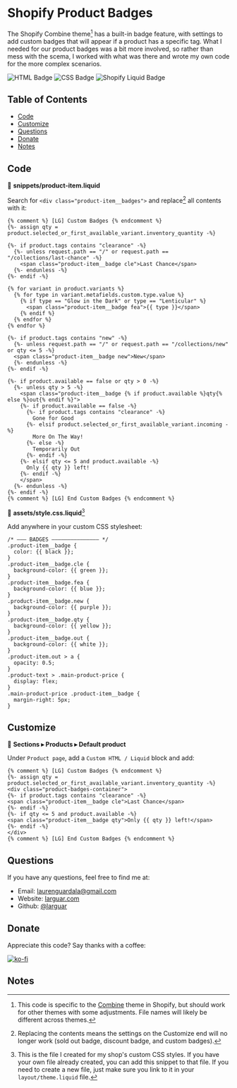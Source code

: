 # Shopify Product Badges
The Shopify Combine theme[^1] has a built-in badge feature, with settings to add custom badges that will appear if a product has a specific tag. What I needed for our product badges was a bit more involved, so rather than mess with the scema, I worked with what was there and wrote my own code for the more complex scenarios.

![HTML Badge](https://img.shields.io/badge/-HTML-323795) ![CSS Badge](https://img.shields.io/badge/-CSS-01A990) ![Shopify Liquid Badge](https://img.shields.io/badge/-Shopify%20Liquid-750460)


## Table of Contents 
* [Code](#code)
* [Customize](#customize) 
* [Questions](#questions) 
* [Donate](#donate)
* [Notes](#notes)


## Code

:file_folder: **snippets/product-item.liquid**

Search for `<div class="product-item__badges">` and replace[^2] all contents with it:
```
{% comment %} [LG] Custom Badges {% endcomment %}
{%- assign qty = product.selected_or_first_available_variant.inventory_quantity -%}

{%- if product.tags contains "clearance" -%}
  {%- unless request.path == "/" or request.path == "/collections/last-chance" -%}
    <span class="product-item__badge cle">Last Chance</span>
  {%- endunless -%}
{%- endif -%}

{% for variant in product.variants %}
  {% for type in variant.metafields.custom.type.value %}  
    {% if type == "Glow in the Dark" or type == "Lenticular" %}  
      <span class="product-item__badge fea">{{ type }}</span>
    {% endif %}
  {% endfor %}
{% endfor %}

{%- if product.tags contains "new" -%}
  {%- unless request.path == "/" or request.path == "/collections/new" or qty <= 5 -%}
  <span class="product-item__badge new">New</span>
  {%- endunless -%}
{%- endif -%}

{%- if product.available == false or qty > 0 -%}
  {%- unless qty > 5 -%}
    <span class="product-item__badge {% if product.available %}qty{% else %}out{% endif %}">
    {%- if product.available == false -%}        
      {%- if product.tags contains "clearance" -%}
        Gone for Good
      {%- elsif product.selected_or_first_available_variant.incoming -%}
        More On The Way!
      {%- else -%}
        Temporarily Out
      {%- endif -%}
    {%- elsif qty <= 5 and product.available -%}
      Only {{ qty }} left!
    {%- endif -%}
    </span>
  {%- endunless -%}
{%- endif -%}
{% comment %} [LG] End Custom Badges {% endcomment %}
```

:file_folder: **assets/style.css.liquid**[^3]

Add anywhere in your custom CSS stylesheet:
```
/* ——— BADGES ——————————————— */
.product-item__badge {
  color: {{ black }};
}
.product-item__badge.cle {
  background-color: {{ green }};
}
.product-item__badge.fea {
  background-color: {{ blue }};
}
.product-item__badge.new {
  background-color: {{ purple }};
}
.product-item__badge.qty {
  background-color: {{ yellow }};
}
.product-item__badge.out {
  background-color: {{ white }};
}
.product-item.out > a {
  opacity: 0.5;
}
.product-text > .main-product-price {
  display: flex;
}
.main-product-price .product-item__badge {
  margin-right: 5px;
}
```


## Customize

:page_facing_up: **Sections ▸ Products ▸ Default product**

Under `Product page`, add a `Custom HTML / Liquid` block and add:
```
{% comment %} [LG] Custom Badges {% endcomment %}
{%- assign qty = product.selected_or_first_available_variant.inventory_quantity -%}
<div class="product-badges-container">
{%- if product.tags contains "clearance" -%}
<span class="product-item__badge cle">Last Chance</span>
{%- endif -%}
{%- if qty <= 5 and product.available -%}
<span class="product-item__badge qty">Only {{ qty }} left!</span>
{%- endif -%}
</div>
{% comment %} [LG] End Custom Badges {% endcomment %}
```


## Questions
If you have any questions, feel free to find me at:
* Email: laurenguardala@gmail.com
* Website: [larguar.com](https://larguar.com)
* Github: [@larguar](https://github.com/larguar)


## Donate
Appreciate this code? Say thanks with a coffee:

[![ko-fi](https://www.ko-fi.com/img/githubbutton_sm.svg)](https://ko-fi.com/W7W21YVJJ)


## Notes
[^1]: This code is specific to the [Combine](https://themes.shopify.com/themes/combine/styles/objects) theme in Shopify, but should work for other themes with some adjustments. File names will likely be different across themes.
[^2]: Replacing the contents means the settings on the Customize end will no longer work (sold out badge, discount badge, and custom badges).
[^3]: This is the file I created for my shop's custom CSS styles. If you have your own file already created, you can add this snippet to that file. If you need to create a new file, just make sure you link to it in your `layout/theme.liquid` file.
